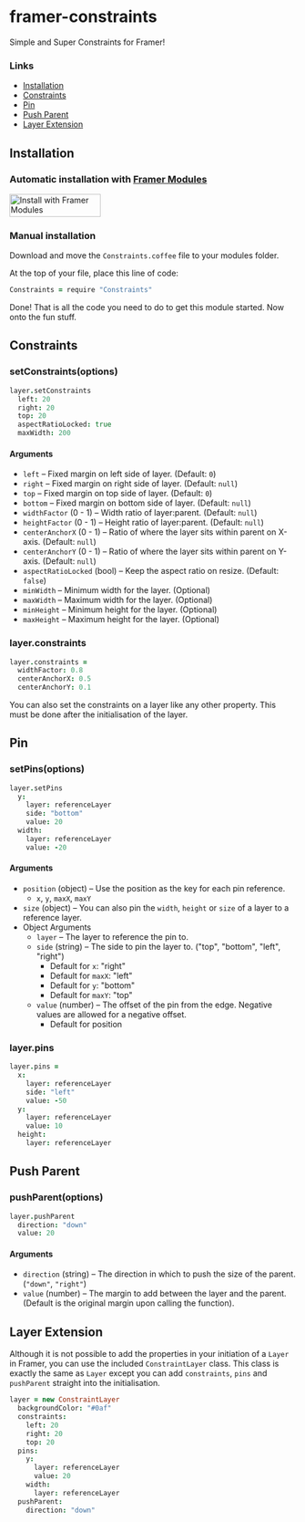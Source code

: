 # framer-constraints
Simple and Super Constraints for Framer!

### Links

* [Installation](#installation)
* [Constraints](#constraints)
* [Pin](#pin)
* [Push Parent](#push-parent)
* [Layer Extension](#layer-extension)

## Installation

### Automatic installation with [Framer Modules](https://www.framermodules.com/)

<a href='https://open.framermodules.com/more-constraints'>
    <img alt='Install with Framer Modules'
    src='https://www.framermodules.com/assets/badge@2x.png' width='160' height='40' />
</a>

### Manual installation

Download and move the <code>Constraints.coffee</code> file to your modules folder.

At the top of your file, place this line of code:

```coffeescript
Constraints = require "Constraints"
```

Done! That is all the code you need to do to get this module started. Now onto the fun stuff.


## Constraints

### setConstraints(options)

```coffeescript
layer.setConstraints
  left: 20
  right: 20
  top: 20
  aspectRatioLocked: true
  maxWidth: 200
```

#### Arguments
* `left` – Fixed margin on left side of layer. (Default: `0`)
* `right` – Fixed margin on right side of layer. (Default: `null`)
* `top` – Fixed margin on top side of layer. (Default: `0`)
* `bottom` – Fixed margin on bottom side of layer. (Default: `null`)
* `widthFactor` (0 - 1) – Width ratio of layer:parent. (Default: `null`)
* `heightFactor` (0 - 1) – Height ratio of layer:parent. (Default: `null`)
* `centerAnchorX` (0 - 1) – Ratio of where the layer sits within parent on X-axis. (Default: `null`)
* `centerAnchorY` (0 - 1) – Ratio of where the layer sits within parent on Y-axis. (Default: `null`)
* `aspectRatioLocked` (bool) – Keep the aspect ratio on resize. (Default: `false`)
* `minWidth` – Minimum width for the layer. (Optional)
* `maxWidth` – Maximum width for the layer. (Optional)
* `minHeight` – Minimum height for the layer. (Optional)
* `maxHeight` – Maximum height for the layer. (Optional)

### layer.constraints

```coffeescript
layer.constraints =
  widthFactor: 0.8
  centerAnchorX: 0.5
  centerAnchorY: 0.1
```

You can also set the constraints on a layer like any other property. This must be done after the initialisation of the layer.


## Pin

### setPins(options)

```coffeescript
layer.setPins
  y:
    layer: referenceLayer
    side: "bottom"
    value: 20
  width:
    layer: referenceLayer
    value: -20
```

#### Arguments
* `position` (object) – Use the position as the key for each pin reference.
  * `x`, `y`, `maxX`, `maxY`
* `size` (object) – You can also pin the `width`, `height` or `size` of a layer to a reference layer.
* Object Arguments
  * `layer` – The layer to reference the pin to.
  * `side` (string) – The side to pin the layer to. ("top", "bottom", "left", "right")
    * Default for `x`: "right"
    * Default for `maxX`: "left"
    * Default for `y`: "bottom"
    * Default for `maxY`: "top"
  * `value` (number) – The offset of the pin from the edge. Negative values are allowed for a negative offset.
    * Default for position

### layer.pins

```coffeescript
layer.pins =
  x:
    layer: referenceLayer
    side: "left"
    value: -50
  y:
    layer: referenceLayer
    value: 10
  height:
    layer: referenceLayer
```


## Push Parent

### pushParent(options)

```coffeescript
layer.pushParent
  direction: "down"
  value: 20
```

#### Arguments
* `direction` (string) – The direction in which to push the size of the parent. (`"down"`, `"right"`)
* `value` (number) – The margin to add between the layer and the parent. (Default is the original margin upon calling the function).


## Layer Extension

Although it is not possible to add the properties in your initiation of a `Layer` in Framer, you can use the included `ConstraintLayer` class. This class is exactly the same as `Layer` except you can add `constraints`, `pins` and `pushParent` straight into the initialisation.

```coffeescript
layer = new ConstraintLayer
  backgroundColor: "#0af"
  constraints:
    left: 20
    right: 20
    top: 20
  pins:
    y:
      layer: referenceLayer
      value: 20
    width:
      layer: referenceLayer
  pushParent:
    direction: "down"
```








